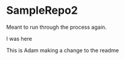# SampleRepo2

Meant to run through the process again. 

I was here

This is Adam making a change to the readme

